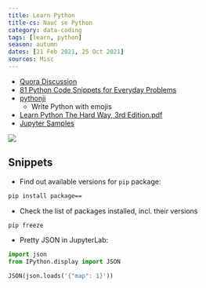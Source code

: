 ```yaml
---
title: Learn Python
title-cs: Nauč se Python
category: data-coding
tags: [learn, python]
season: autumn
dates: [21 Feb 2021, 25 Oct 2021]
sources: Misc
---
```


* [Quora Discussion](https://www.quora.com/How-should-I-start-learning-Python-1)
* [81 Python Code Snippets for Everyday Problems](https://therenegadecoder.com/code/python-code-snippets-for-everyday-problems/)
* [pythonji](https://github.com/gahjelle/pythonji)
  * Write Python with emojis
* [Learn Python The Hard Way, 3rd Edition.pdf](../../assets/files/Learn-Python-The-Hard-Way.pdf)
* [Jupyter Samples](https://github.com/ibm-et/jupyter-samples)

![](../../assets/files/r-vs-python.png)

## Snippets
- Find out available versions for `pip` package:
```bash
pip install package==
```

- Check the list of packages installed, incl. their versions
```bash
pip freeze
```

- Pretty JSON in JupyterLab:
```python
import json
from IPython.display import JSON

JSON(json.loads('{"map": 1}'))
```

